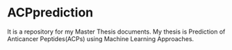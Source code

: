 # ACPprediction
It is a repository for my Master Thesis documents. My thesis is Prediction of Anticancer Peptides(ACPs) using Machine Learning Approaches.
